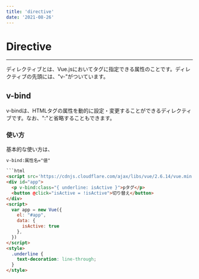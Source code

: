 ```yaml
---
title: 'directive'
date: '2021-08-26'
---
```


# Directive
---

ディレクティブとは、Vue.jsにおいてタグに指定できる属性のことです。ディレクティブの先頭には、"v-"がついています。


## v-bind

v-bindは、HTMLタグの属性を動的に設定・変更することができるディレクティブです。なお、":"と省略することもできます。

### 使い方

基本的な使い方は、
```html
v-bind:属性名="値"

```html
<script src='https://cdnjs.cloudflare.com/ajax/libs/vue/2.6.14/vue.min.js'></script><!-- https://cdnjs.com/libraries/vue -->
<div id="app">
  <p v-bind:class="{ underline: isActive }">pタグ</p>
  <button @click="isActive = !isActive">切り替え</button>
</div>
<script>
  var app = new Vue({
    el: "#app",
    data: {
      isActive: true
    },
  })
</script>
<style>
  .underline {
    text-decoration: line-through;
  }
</style>
```


